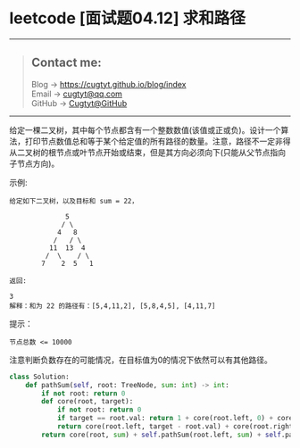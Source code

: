 # leetcode [面试题04.12] 求和路径

---
> ## Contact me:
> Blog -> <https://cugtyt.github.io/blog/index>  
> Email -> <cugtyt@qq.com>  
> GitHub -> [Cugtyt@GitHub](https://github.com/Cugtyt)

---

给定一棵二叉树，其中每个节点都含有一个整数数值(该值或正或负)。设计一个算法，打印节点数值总和等于某个给定值的所有路径的数量。注意，路径不一定非得从二叉树的根节点或叶节点开始或结束，但是其方向必须向下(只能从父节点指向子节点方向)。

示例:

```
给定如下二叉树，以及目标和 sum = 22，

              5
             / \
            4   8
           /   / \
          11  13  4
         /  \    / \
        7    2  5   1

返回:

3
解释：和为 22 的路径有：[5,4,11,2], [5,8,4,5], [4,11,7]
```

提示：
```
节点总数 <= 10000
```

注意判断负数存在的可能情况，在目标值为0的情况下依然可以有其他路径。

``` python
class Solution:
    def pathSum(self, root: TreeNode, sum: int) -> int:
        if not root: return 0
        def core(root, target):
            if not root: return 0
            if target == root.val: return 1 + core(root.left, 0) + core(root.right, 0)
            return core(root.left, target - root.val) + core(root.right, target - root.val)
        return core(root, sum) + self.pathSum(root.left, sum) + self.pathSum(root.right, sum)
```